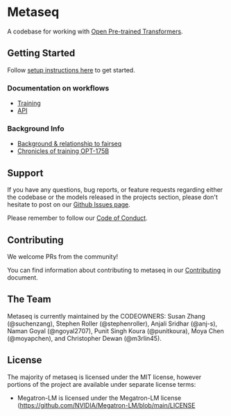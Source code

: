 
# Metaseq
A codebase for working with [Open Pre-trained Transformers](projects/OPT).

## Getting Started
Follow [setup instructions here](docs/setup.md) to get started.

### Documentation on workflows
* [Training](docs/training.md)
* [API](docs/api.md)

### Background Info
* [Background & relationship to fairseq](docs/history.md)
* [Chronicles of training OPT-175B](projects/OPT/chronicles/README.md)

## Support
If you have any questions, bug reports, or feature requests regarding either the codebase or the models released in the projects section, please don't hesitate to post on our [Github Issues page](https://github.com/facebookresearch/metaseq/issues).

Please remember to follow our [Code of Conduct](CODE_OF_CONDUCT.md).

## Contributing
We welcome PRs from the community!

You can find information about contributing to metaseq in our [Contributing](docs/CONTRIBUTING.md) document.

## The Team
Metaseq is currently maintained by the CODEOWNERS: Susan Zhang (@suchenzang), Stephen Roller (@stephenroller), Anjali Sridhar (@anj-s), Naman Goyal (@ngoyal2707), Punit Singh Koura (@punitkoura), Moya Chen (@moyapchen), and Christopher Dewan (@m3rlin45).


## License

The majority of metaseq is licensed under the MIT license, however portions of the project are available under separate license terms: 
* Megatron-LM is licensed under the Megatron-LM license (https://github.com/NVIDIA/Megatron-LM/blob/main/LICENSE


